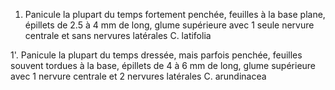 
1. Panicule la plupart du temps fortement penchée, feuilles à la base plane, épillets de 2.5 à 4 mm de long, glume supérieure avec 1 seule nervure centrale et sans nervures latérales C. latifolia

1'. Panicule la plupart du temps dressée, mais parfois penchée, feuilles souvent tordues à la base, épillets de 4 à 6 mm de long, glume supérieure avec 1 nervure centrale et 2 nervures latérales C. arundinacea
